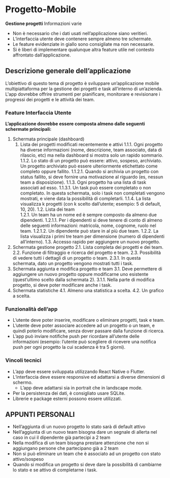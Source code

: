 # Progetto-Mobile
**Gestione progetti**
Informazioni varie
- Non è necessario che i dati usati nell’applicazione siano veritieri.
- L’interfaccia utente deve contenere sempre almeno tre schermate.
- Le feature evidenziate in giallo sono consigliate ma non necessarie.
- Si è liberi di implementare qualunque altra feature utile nel contesto affrontato dall’applicazione.
  
## Descrizione generale dell’applicazione
L’obiettivo di questo tema di progetto è sviluppare un’applicazione mobile multipiattaforma per la gestione dei progetti e task all’interno di un’azienda. L'app dovrebbe offrire strumenti per pianificare, monitorare e revisionare i progressi dei progetti e le attività dei team.
### Feature Interfaccia Utente
**L’applicazione dovrebbe essere composta almeno dalle seguenti schermate principali:**
1. Schermata principale (dashboard)
    1. Lista dei progetti modificati recentemente e attivi
        1.1.1. Ogni progetto ha diverse informazioni (nome, descrizione, team associato, data di rilascio, etc) ma nella dashboard si mostra solo un rapido sommario.
        1.1.2. Lo stato di un progetto può essere: attivo, sospeso, archiviato. Un progetto archiviato può essere ulteriormente etichettato come completo oppure fallito.
               1.1.2.1. Quando si archivia un progetto con status fallito, si deve fornire una motivazione al riguardo (es, nessun team a disposizione).
        1.1.3. Ogni progetto ha una lista di task associati ad esso.
               1.1.3.1. Un task può essere completato o non completato. In questa schermata, solo i task non completati vengono mostrati, e viene data la possibilità di completarli.
        1.1.4. La lista visualizza k progetti (con k scelto dall’utente; esempio: 5 di default, 10, 20).
   1.2. Lista dei team    
        1.2.1. Un team ha un nome ed è sempre composto da almeno due dipendenti.
               1.2.1.1. Per i dipendenti si deve tenere di conto di almeno delle seguenti informazioni: matricola, nome, cognome, ruolo nel team.
               1.2.1.2. Un dipendente può stare in al più due team.
        1.2.2. La lista visualizza i primi tre team per dimensione (numero di dipendenti all’interno).
   1.3. Accesso rapido per aggiungere un nuovo progetto.    
2. Schermata gestione progetto
   2.1. Lista completa dei progetti e dei team.
   2.2. Funzione di filtraggio e ricerca del progetto e team.
   2.3. Possibilità di vedere tutti i dettagli di un progetto o team.
        2.3.1. In questa schermata, dato un progetto vengono mostrati tutti i task.
3. Schermata aggiunta e modifica progetto e team
   3.1. Deve permettere di aggiungere un nuovo progetto oppure modificarne uno esistente (quest’ultimo scelto dalla schermata 2).
        3.1.1. Nella parte di modifica progetto, si deve poter modificare anche i task.
4. Schermata statistiche
   4.1. Almeno una statistica a scelta.
   4.2. Un grafico a scelta.

### Funzionalità dell’app
* L’utente deve poter inserire, modificare o eliminare progetti, task e team.
* L’utente deve poter associare accedere ad un progetto o un team, e quindi poterlo modificare, senza dover passare dalla funzione di ricerca.
* L’app può inviare notifiche push per ricordare all’utente delle informazioni (esempio: l’utente può scegliere di ricevere una notifica push per ogni progetto la cui scadenza è tra 5 giorni).
### Vincoli tecnici
* L’app deve essere sviluppata utilizzando React Native o Flutter.
* L’interfaccia deve essere responsive ed adattarsi a diverse dimensioni di schermo.
  - L’app deve adattarsi sia in portrait che in landscape mode.
* Per la persistenza dei dati, è consigliato usare SQLite.
* Librerie e package esterni possono essere utilizzati.

## APPUNTI PERSONALI
- Nell’aggiunta di un nuovo progetto lo stato sarà di default attivo
- Nell’aggiunta di un nuovo team bisogna dare un segnale di allerta nel caso in cui il dipendente già partecipi a 2 team
- Nella modifica di un team bisogna prestare attenzione che non si aggiungano persone che partecipano già a 2 team
- Non si può eliminare un team che è associato ad un progetto con stato attivo/sospeso
- Quando si modifica un progetto si deve dare la possibilità di cambiarne lo stato e se attivo di completarne i task.

